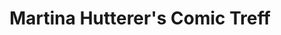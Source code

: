 ---
title: "Martina Hutterer's Comic Treff"
url: /wien/martina-hutterers-comic-treff/
shop: Bücher
---